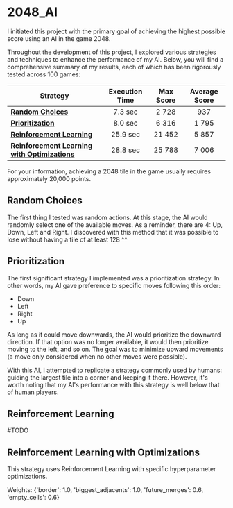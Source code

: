 # 2048_AI

I initiated this project with the primary goal of achieving the highest possible score using an AI in the game 2048.

Throughout the development of this project, I explored various strategies and techniques to enhance the performance of my AI. Below, you will find a comprehensive summary of my results, each of which has been rigorously tested across 100 games:

| Strategy                                     | Execution Time | Max Score | Average Score |
| ------------------------------------------ | :-------------: | :-------: | :-----------: |
| [**Random Choices**](#random-choices)      |      7.3 sec    |   2 728   |     937       |
| [**Prioritization**](#prioritization)      |      8.0 sec    |   6 316   |     1 795     |
| [**Reinforcement Learning**](#reinforcement-learning) | 25.9 sec | 21 452  | 5 857 |
| [**Reinforcement Learning with Optimizations**](#reinforcement-learning-with-optimizations) | 28.8 sec | 25 788 | 7 006 |

For your information, achieving a 2048 tile in the game usually requires approximately 20,000 points.

## Random Choices

The first thing I tested was random actions. At this stage, the AI would randomly select one of the available moves. As a reminder, there are 4: Up, Down, Left and Right. I discovered with this method that it was possible to lose without having a tile of at least 128 ^^

## Prioritization

The first significant strategy I implemented was a prioritization strategy. In other words, my AI gave preference to specific moves following this order:

- Down
- Left
- Right
- Up
  
As long as it could move downwards, the AI would prioritize the downward direction. If that option was no longer available, it would then prioritize moving to the left, and so on. The goal was to minimize upward movements (a move only considered when no other moves were possible). 

With this AI, I attempted to replicate a strategy commonly used by humans: guiding the largest tile into a corner and keeping it there. However, it's worth noting that my AI's performance with this strategy is well below that of human players.

## Reinforcement Learning

#TODO

## Reinforcement Learning with Optimizations

This strategy uses Reinforcement Learning with specific hyperparameter optimizations.

Weights: {'border': 1.0, 'biggest_adjacents': 1.0, 'future_merges': 0.6, 'empty_cells': 0.6}
